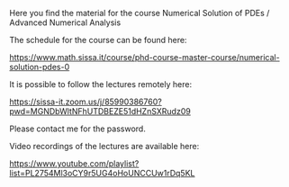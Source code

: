 Here you find the material for the course Numerical Solution of PDEs / Advanced Numerical Analysis

The schedule for the course can be found here:

https://www.math.sissa.it/course/phd-course-master-course/numerical-solution-pdes-0

It is possible to follow the lectures remotely here:

https://sissa-it.zoom.us/j/85990386760?pwd=MGNDbWltNFhUTDBEZE51dHZnSXRudz09

Please contact me for the password.

Video recordings of the lectures are available here:

https://www.youtube.com/playlist?list=PL2754Ml3oCY9r5UG4oHoUNCCUw1rDq5KL

